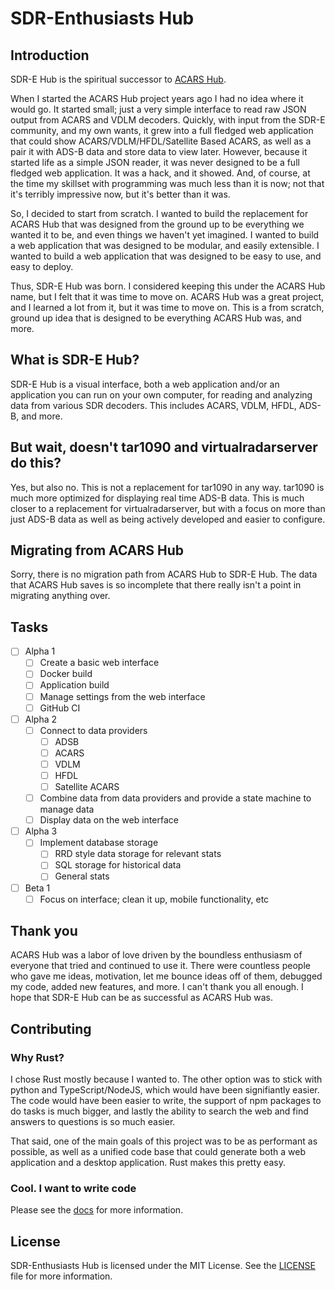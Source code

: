 # SDR-Enthusiasts Hub

## Introduction

SDR-E Hub is the spiritual successor to [ACARS Hub](https://github.com/SDR-Enthusiasts/docker-acarshub).

When I started the ACARS Hub project years ago I had no idea where it would go. It started small; just a very simple interface to read raw JSON output from ACARS and VDLM decoders. Quickly, with input from the SDR-E community, and my own wants, it grew into a full fledged web application that could show ACARS/VDLM/HFDL/Satellite Based ACARS, as well as a pair it with ADS-B data and store data to view later. However, because it started life as a simple JSON reader, it was never designed to be a full fledged web application. It was a hack, and it showed. And, of course, at the time my skillset with programming was much less than it is now; not that it's terribly impressive now, but it's better than it was.

So, I decided to start from scratch. I wanted to build the replacement for ACARS Hub that was designed from the ground up to be everything we wanted it to be, and even things we haven't yet imagined. I wanted to build a web application that was designed to be modular, and easily extensible. I wanted to build a web application that was designed to be easy to use, and easy to deploy.

Thus, SDR-E Hub was born. I considered keeping this under the ACARS Hub name, but I felt that it was time to move on. ACARS Hub was a great project, and I learned a lot from it, but it was time to move on. This is a from scratch, ground up idea that is designed to be everything ACARS Hub was, and more.

## What is SDR-E Hub?

SDR-E Hub is a visual interface, both a web application and/or an application you can run on your own computer, for reading and analyzing data from various SDR decoders. This includes ACARS, VDLM, HFDL, ADS-B, and more.

## But wait, doesn't tar1090 and virtualradarserver do this?

Yes, but also no. This is not a replacement for tar1090 in any way. tar1090 is much more optimized for displaying real time ADS-B data. This is much closer to a replacement for virtualradarserver, but with a focus on more than just ADS-B data as well as being actively developed and easier to configure.

## Migrating from ACARS Hub

Sorry, there is no migration path from ACARS Hub to SDR-E Hub. The data that ACARS Hub saves is so incomplete that there really isn't a point in migrating anything over.

## Tasks

- [ ] Alpha 1
  - [ ] Create a basic web interface
  - [ ] Docker build
  - [ ] Application build
  - [ ] Manage settings from the web interface
  - [ ] GitHub CI
- [ ] Alpha 2
  - [ ] Connect to data providers
    - [ ] ADSB
    - [ ] ACARS
    - [ ] VDLM
    - [ ] HFDL
    - [ ] Satellite ACARS
  - [ ] Combine data from data providers and provide a state machine to manage data
  - [ ] Display data on the web interface
- [ ] Alpha 3
  - [ ] Implement database storage
    - [ ] RRD style data storage for relevant stats
    - [ ] SQL storage for historical data
    - [ ] General stats
- [ ] Beta 1
  - [ ] Focus on interface; clean it up, mobile functionality, etc

## Thank you

ACARS Hub was a labor of love driven by the boundless enthusiasm of everyone that tried and continued to use it. There were countless people who gave me ideas, motivation, let me bounce ideas off of them, debugged my code, added new features, and more. I can't thank you all enough. I hope that SDR-E Hub can be as successful as ACARS Hub was.

## Contributing

### Why Rust?

I chose Rust mostly because I wanted to. The other option was to stick with python and TypeScript/NodeJS, which would have been signifiantly easier. The code would have been easier to write, the support of npm packages to do tasks is much bigger, and lastly the ability to search the web and find answers to questions is so much easier.

That said, one of the main goals of this project was to be as performant as possible, as well as a unified code base that could generate both a web application and a desktop application. Rust makes this pretty easy.

### Cool. I want to write code

Please see the [docs](docs/DEVELOPMENT.md) for more information.

## License

SDR-Enthusiasts Hub is licensed under the MIT License. See the [LICENSE](LICENSE) file for more information.
